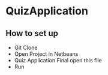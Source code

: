 # QuizApplication 
## How to set up
- Git Clone 
- Open Project in Netbeans 
- Quiz Application Final open this file
- Run 

